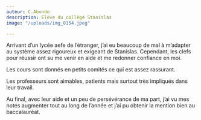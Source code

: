 ```yaml
---
auteur: C.Abondo
description: Elève du collège Stanislas
image: "/uploads/img_0154.jpeg"

---
```

Arrivant d’un lycée aefe de l’étranger, j’ai eu beaucoup de mal à m’adapter au système assez rigoureux et exigeant de Stanislas. Cependant, les clefs pour réussir ont su me venir en aide et me redonner confiance en moi.

Les cours sont donnés en petits comités ce qui est assez rassurant.

Les professeurs sont aimables, patients mais surtout très impliqués dans leur travail.

Au final, avec leur aide et un peu de persévérance de ma part, j’ai vu mes notes augmenter tout au long de l’année et j’ai pu obtenir la mention bien au baccalauréat.